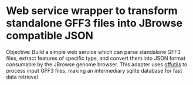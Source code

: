Web service wrapper to transform standalone GFF3 files into JBrowse compatible JSON
=======

Objective: Build a simple web service which can parse standalone GFF3 files, extract features of specific type,
and convert them into JSON format consumable by the JBrowse genome browser. This adapter uses [gffutils](http://pythonhosted.org/gffutils/contents.html)
to process input GFF3 files, making an intermediary sqlite database for fast data retrieval
